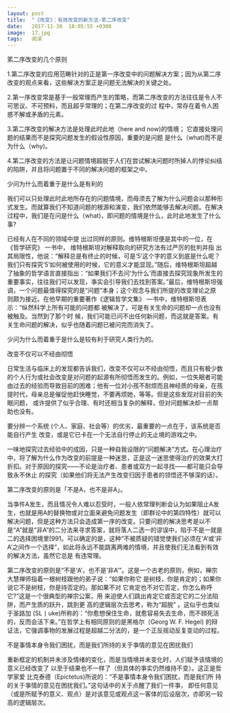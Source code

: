 ```yaml
---
layout: post
title:  "《改变》：有效改变的新方法-笫二序改变"
date:   2017-11-30  18:05:55 +0300
image:  17.jpg
tags:   阅读
---
```


笫二序改变的几个原则

1.第二序改变的应用范畴针对的正是第一序改变中的问题解决方案；因为从第二序改变的观点来看，这些解决方案正是问题无法解决的关键之处。

2.第一序改变常是基于一般常理而产生的策略，而第二序改变的方法往往是令人不可思议、不可预料，而且超乎常理的；在第二序改变的过 程中，常存在着令人困惑不解或矛盾的元素。

3.第二序改变的解决方法是处理此时此地（here and now)的情境； 它直接处理问题的结果而不是探究问题发生的假设性原因，重要的是问题 是什么（what)而不是为什么（why)。

4.第二序改变的方法是让问题情境超脱于人们在尝试解决问题时所掉人的悖论纠结的陷阱，并且将问题置于不同的解决问题的框架之中。

少问为什么而着重于是什么是有利的

我们可以只处理此时此地所存在的问题情境，而毋须去了解为什么问题会以那种形式发生。而就算我们不知道问题的根源和演变，我们依然能够去解决问题。在解决过程中，我们是在问是什么（what)，即问题的情境是什么，此时此地发生了什么事?

已经有人在不同的领域中提 出过同样的原则。维特根斯坦便是其中的一位，在《哲学研究》
一书中， 维特根斯坦对解释取向的研究方法有过严厉的批判并指 出其局限性，他说：“解释总是有终止的时候，可是‘5’这个字的意义到底是什么呢？我们只有探究‘5’如何被使用的时候，它的意义才能显现。”随后，维特根斯坦超越了抽象的哲学语言直接指出：“如果我们不去问‘为什么’而直接去探究现象所发生的重要事实，往往我们可以发现，亊实会引导我们去找到答案。”最后，维特根斯坦强调，一个问题最值得探究的是“问题”本身；这个观念与我们所提的改变理论之原 则颇为接近。在他早期的重要著作《逻辑哲学文集》 —书中，维特根斯坦表示：“纵然科学上所有可能的问题都 被解决了，可是有关生命的问题却一点也没有被触及。当然到了那个时 候，我们可能已问不出任何新问题，而这就是答案。有关生命问题的解决，似乎也随着问题已被问完而消失了。

少问为什么而着重于是什么是较有利于研究人类行为的。

改变不仅可以不经由彻悟

日常生活与临床上的发现都告诉我们，改变不仅可以不经由彻悟，而且只有极少数的个人行为或社会改变是对问题的起源有所彻悟而发生的。例如，一位失眠者可能由过去的经验而导致目前的困难；他有一位对小孩不耐烦而且神经质的母亲，在孩提时代，母亲总是催促他赶快睡觉，不要再烦她，等等。但是这些发现对目前的失眠问题， 或许提供了似乎合理、有时还相当复杂的解释，但对问题解决却一点帮助也没有。

要分辨一个系统 (个人、家庭、社会等）的优劣，最重要的一点在于，该系统是否能自行产生 改变，或是它已卡在一个无法自行停止的无止境的游戏之中。

一味地探究过去经验中的成因，只是一种自我设限的“问题解决”方式。在心理治疗中，将了解为什么作为改变的前提是一种迷思，正是这一迷思使得治疗的效果大打折扣。对于原因的探究——不论是治疗者、患者或双方一起寻找——都可能只会导致永不休止 的探究（如果他们将无法产生改变归因于患者的领悟还不够深的话）。

第二序改变的原则是「不是A，也不是非A」。

当亊件A发生，而且情况令人难以忍受时，一般人依常理判断会认为如果阻止A发生，也就是用A的替换物或对立面来避免问题发生（即群论中的第四特性）就可以解决问题，但是这种方法只会造成第一序的改变。只要问题的解决思考是以不是“A”就是“非A”的二分法来寻求答案，就将落人二选一的谬误中，陷于不是一就是二的选择困境里[991。可以确定的是，这种“不被质疑的错觉使我们必须在‘A’或‘非A’之间作一个选择”，如此将永远不能跳离两难的情境，并且使我们无法看到有效的解决方法，虽然它总是 有违常理。

第二序改变的原则是“不是‘A’，也不是‘非A’”。这是一个古老的原则，例如，禅宗大慧禅师指着一根树枝跟他的弟子说：“如果你称它 是树枝，你是肯定的；如果你说它不是树枝，你是持否定的。那如果不对 它肯定也不对它否定，你怎么称呼它?”这是一个很典型的禅宗公案，用 来迫使人们跳出肯定它或否定它的二分法陷阱，而产生质的跃升，跳到更 高的逻辑层次去思考，称为“超脱” 。这似乎也类似于圣路加 (SL丨uke)所称的：“你愈想保住生命，就愈容易失去生命，而不頋死活 的，反而会活下来。”在哲学上有相同原则的是黑格尔（Georg W. F. Hegel) 的辩证法，它强调事物的发展过程是超越二分法的，是一个正反摇动反复变动的过程。

不是事情本身令我们困扰，而是我们所持的关于亊情的意见在困扰我们

重新框定的机制并未涉及情绪的变化，而是当情境并未变化时，人们赋予该情境的意义已经改变了 以至于结果也不一样了（但具体的亊实仍然维持不变）。这正是哲学家爱 比克泰德（Epictetus)所说的：“不是事情本身令我们困扰，而是我们所 持的关于亊情的意见在困扰我们。”这句话中的关于点醒了我们一件亊， 即任何意见（或是所赋予的意义、观点）是对该意见或观点这一客体的后设层次，亦即另一较高的逻辑层次。

